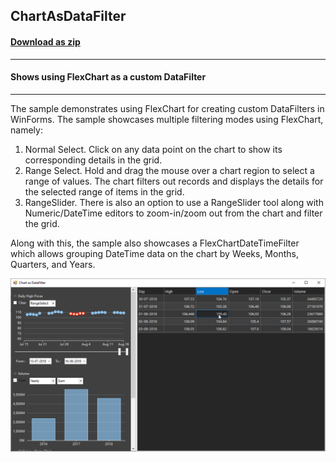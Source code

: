## ChartAsDataFilter
#### [Download as zip](https://grapecity.github.io/DownGit/#/home?url=https://github.com/GrapeCity/ComponentOne-WinForms-Samples/tree/master/NetFramework\DataFilter\VB\ChartAsDataFilter\ChartAsDataFilter)
____
#### Shows using FlexChart as a custom DataFilter
____
The sample demonstrates using FlexChart for creating custom DataFilters in WinForms. The sample showcases multiple filtering modes using FlexChart, namely:

1. Normal Select. Click on any data point on the chart to show its corresponding details in the grid.
2. Range Select. Hold and drag the mouse over a chart region to select a range of values. The chart filters out records and displays the details for the selected range of items in the grid.
3. RangeSlider. There is also an option to use a RangeSlider tool along with Numeric/DateTime editors to zoom-in/zoom out from the chart and filter the grid.

Along with this, the sample also showcases a FlexChartDateTimeFilter which allows grouping DateTime data on the chart by Weeks, Months, Quarters, and Years.

![screenshot](screenshot.png)
